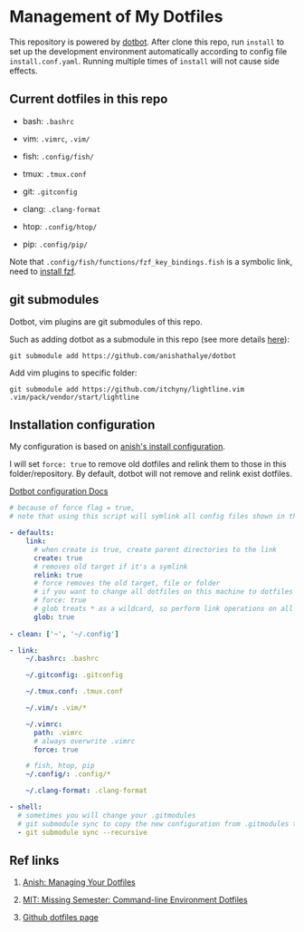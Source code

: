 # Management of My Dotfiles

This repository is powered by [dotbot](https://github.com/anishathalye/dotbot). After clone this repo, run `install` to set up the development environment automatically according to config file `install.conf.yaml`. Running multiple times of `install` will not cause side effects.

## Current dotfiles in this repo

- bash: `.bashrc`

- vim: `.vimrc`,  `.vim/`

- fish: `.config/fish/`

- tmux: `.tmux.conf`

- git: `.gitconfig`

- clang: `.clang-format`

- htop: `.config/htop/`

- pip: `.config/pip/`

Note that `.config/fish/functions/fzf_key_bindings.fish` is a symbolic link, need to [install fzf](https://github.com/junegunn/fzf).

## git submodules

Dotbot, vim plugins are git submodules of this repo.

Such as adding dotbot as a submodule in this repo (see more details [here](https://github.com/anishathalye/dotbot/tree/5d83f9e797b1950199e127a8196803f5e33e0916#integrate-with-existing-dotfiles)):

```
git submodule add https://github.com/anishathalye/dotbot
```

Add vim plugins to specific folder:

```
git submodule add https://github.com/itchyny/lightline.vim .vim/pack/vendor/start/lightline
```

## Installation configuration

My configuration is based on [anish's install configuration](https://github.com/anishathalye/dotfiles/blob/master/.install.conf.yaml).

I will set `force: true` to remove old dotfiles and relink them to those in this folder/repository. By default, dotbot will not remove and relink exist dotfiles.

[Dotbot configuration Docs](https://github.com/anishathalye/dotbot#configuration)

```yaml
# because of force flag = true, 
# note that using this script will symlink all config files shown in this directory to your machine.

- defaults:
    link:
      # when create is true, create parent directories to the link
      create: true
      # removes old target if it's a symlink
      relink: true
      # force removes the old target, file or folder
      # if you want to change all dotfiles on this machine to dotfiles in this folder, set force=true
      # force: true
      # glob treats * as a wildcard, so perform link operations on all matches
      glob: true
      
- clean: ['~', '~/.config']

- link:
    ~/.bashrc: .bashrc

    ~/.gitconfig: .gitconfig

    ~/.tmux.conf: .tmux.conf

    ~/.vim/: .vim/*

    ~/.vimrc: 
      path: .vimrc
      # always overwrite .vimrc
      force: true

    # fish, htop, pip
    ~/.config/: .config/*

    ~/.clang-format: .clang-format

- shell:
  # sometimes you will change your .gitmodules
  # git submodule sync to copy the new configuration from .gitmodules to .git/config
  - git submodule sync --recursive
```

## Ref links

1. [Anish: Managing Your Dotfiles](https://www.anishathalye.com/2014/08/03/managing-your-dotfiles/)

2. [MIT: Missing Semester: Command-line Environment Dotfiles](https://missing.csail.mit.edu/2020/command-line/)

3. [Github dotfiles page](https://dotfiles.github.io/)
